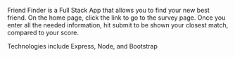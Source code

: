 Friend Finder is a Full Stack App that allows you to find your new best friend. On the home page, click the link to go to the survey page. Once you enter all the needed information, hit submit to be shown your closest match, compared to your score.

Technologies include Express, Node, and Bootstrap